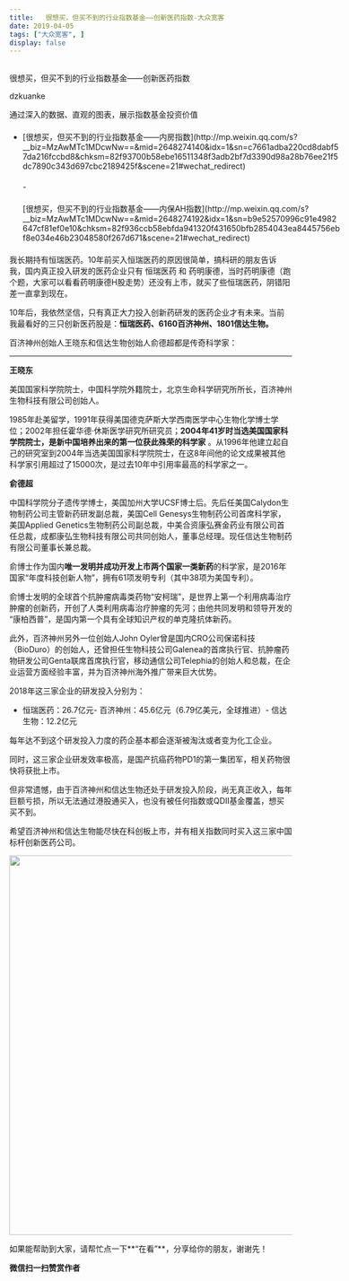```yaml
---
title:   很想买，但买不到的行业指数基金——创新医药指数-大众宽客
date: 2019-04-05
tags: ["大众宽客", ]
display: false
---
```



## 



很想买，但买不到的行业指数基金——创新医药指数




dzkuanke




通过深入的数据、直观的图表，展示指数基金投资价值



- <section data-width="100%" style="margin-top: 20px;margin-bottom: 20px;width: 567.622px;">[很想买，但买不到的行业指数基金——内房指数](http://mp.weixin.qq.com/s?__biz=MzAwMTc1MDcwNw==&amp;mid=2648274140&amp;idx=1&amp;sn=c7661adba220cd8dabf57da216fccbd8&amp;chksm=82f93700b58ebe16511348f3adb2bf7d3390d98a28b76ee21f5dc7890c343d697cbc2189425f&amp;scene=21#wechat_redirect)</section>- <section data-width="100%" style="margin-top: 20px;margin-bottom: 20px;width: 567.622px;">[很想买，但买不到的行业指数基金——内保AH指数](http://mp.weixin.qq.com/s?__biz=MzAwMTc1MDcwNw==&amp;mid=2648274192&amp;idx=1&amp;sn=b9e52570996c91e4982647cf81ef0e10&amp;chksm=82f936ccb58ebfda941320f431650bfb2854043ea8445756ebf8e034e46b23048580f267d671&amp;scene=21#wechat_redirect)</section>


我长期持有恒瑞医药。10年前买入恒瑞医药的原因很简单，搞科研的朋友告诉我，国内真正投入研发的医药企业只有 恒瑞医药 和 药明康德，当时药明康德（跑个题，大家可以看看药明康德H股走势）还没有上市，就买了些恒瑞医药，阴错阳差一直拿到现在。



10年后，我依然坚信，只有真正大力投入创新药研发的医药企业才有未来。当前我最看好的三只创新医药股是：**恒瑞医药、6160百济神州、1801信达生物。**



百济神州创始人王晓东和信达生物创始人俞德超都是传奇科学家：



****

**王晓东**

美国国家科学院院士，中国科学院外籍院士，北京生命科学研究所所长，百济神州生物科技有限公司创始人。



1985年赴美留学，1991年获得美国德克萨斯大学西南医学中心生物化学博士学位；2002年担任霍华德·休斯医学研究所研究员；**2004年41岁时当选美国国家科学院院士，是新中国培养出来的第一位获此殊荣的科学家** 。从1996年他建立起自己的研究室到2004年当选美国国家科学院院士，在这8年间他的论文成果被其他科学家引用超过了15000次，是过去10年中引用率最高的科学家之一。



**俞德超**

中国科学院分子遗传学博士，美国加州大学UCSF博士后。先后任美国Calydon生物制药公司主管新药研发副总裁，美国Cell Genesys生物制药公司首席科学家，美国Applied Genetics生物制药公司副总裁，中美合资康弘赛金药业有限公司首任总裁，成都康弘生物科技有限公司共同创始人，董事总经理。现任信达生物制药有限公司董事长兼总裁。



俞博士作为国内**唯一发明并成功开发上市两个国家一类新药**的科学家，是2016年国家“年度科技创新人物”，拥有61项发明专利（其中38项为美国专利）。



俞博士发明的全球首个抗肿瘤病毒类药物“安柯瑞”，是世界上第一个利用病毒治疗肿瘤的创新药，开创了人类利用病毒治疗肿瘤的先河；由他共同发明和领导开发的 “康柏西普”，是国内第一个具有全球知识产权的单克隆抗体新药。



此外，百济神州另外一位创始人John Oyler曾是国内CRO公司保诺科技（BioDuro）的创始人，还曾担任生物科技公司Galenea的首席执行官、抗肿瘤药物研发公司Genta联席首席执行官，移动通信公司Telephia的创始人和总裁，在企业运营方面经验丰富，并为百济神州海外推广带来巨大优势。



2018年这三家企业的研发投入分别为：
- 恒瑞医药：26.7亿元- 百济神州：45.6亿元（6.79亿美元，全球推进）- 信达生物：12.2亿元


每年达不到这个研发投入力度的药企基本都会逐渐被淘汰或者变为化工企业。



同时，这三家企业研发效率极高，是国产抗癌药物PD1的第一集团军，相关药物很快将获批上市。



但非常遗憾，由于百济神州和信达生物还处于研发投入阶段，尚无真正收入，每年巨额亏损，所以无法通过港股通买入，也没有被任何指数或QDII基金覆盖，想买买不到。



希望百济神州和信达生物能尽快在科创板上市，并有相关指数同时买入这三家中国标杆创新医药公司。





<img data-type="jpeg" class="" data-ratio="1.2826666666666666" data-w="750" src="https://mmbiz.qpic.cn/mmbiz_jpg/PKw3FQPmhIjIKrHFAO7d6Zc56X0BrF5jltu2nvP3dpOliaNtQibibBBlrMcrlKCtCibickfmjypn37ibHBI2I32vQhag/640?wx_fmt=jpeg" style="width: 677px !important;visibility: visible !important;"/>



如果能帮助到大家，请帮忙点一下**“在看”**，分享给你的朋友，谢谢先！


**微信扫一扫赞赏作者**